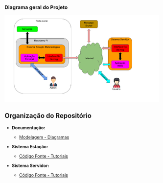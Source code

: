 ### Diagrama geral do Projeto
![Digrama Geral do Projeto](./doc/markdown/images/diagrama-geral.png)

## Organização do Repositório

- **Documentação:**
  - [Modelagem - Diagramas](./doc/README.md)

- **Sistema Estação:**
  - [Código Fonte - Tutoriais](https://github.com/fpcardoso/projeto-estacao-meteorologica/tree/main/estacao)

- **Sistema Servidor:**
  - [Código Fonte - Tutoriais](https://github.com/fpcardoso/projeto-estacao-meteorologica/tree/main/servidor)
